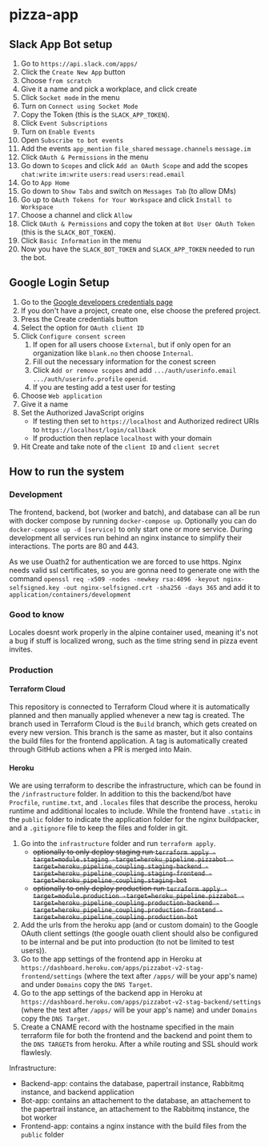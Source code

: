 # pizza-app

## Slack App Bot setup
1. Go to `https://api.slack.com/apps/`
2. Click the `Create New App` button
3. Choose `from scratch`
4. Give it a name and pick a workplace, and click create
5. Click `Socket mode` in the menu
6. Turn on `Connect using Socket Mode`
7. Copy the Token (this is the `SLACK_APP_TOKEN`).
8. Click `Event Subscriptions`
9. Turn on `Enable Events`
10. Open `Subscribe to bot events`
11. Add the events `app_mention` `file_shared` `message.channels` `message.im`
12. Click `OAuth & Permissions` in the menu
13. Go down to `Scopes` and click `Add an OAuth Scope` and add the scopes `chat:write` `im:write` `users:read` `users:read.email`
14. Go to `App Home`
15. Go down to `Show Tabs` and switch on `Messages Tab` (to allow DMs)
16. Go up to `OAuth Tokens for Your Workspace` and click `Install to Workspace`
17. Choose a channel and click `Allow`
18. Click `OAuth & Permissions` and copy the token at `Bot User OAuth Token` (this is the `SLACK_BOT_TOKEN`).
19. Click `Basic Information` in the menu
20. Now you have the `SLACK_BOT_TOKEN` and `SLACK_APP_TOKEN` needed to run the bot.

## Google Login Setup
1. Go to the [Google developers credentials page](https://console.developers.google.com/apis/credentials)
2. If you don't have a project, create one, else choose the prefered project.
3. Press the Create credentials button
4. Select the option for `OAuth client ID`
5. Click `Configure consent screen`
    1. If open for all users choose `External`, but if only open for an organization like `blank.no` then choose `Internal`.
    2. Fill out the necessary information for the conest screen
    3. Click `Add or remove scopes` and add `.../auth/userinfo.email`	`.../auth/userinfo.profile` `openid`.
    4. If you are testing add a test user for testing
6. Choose `Web application`
7. Give it a name 
8. Set the Authorized JavaScript origins 
    * If testing then set to `https://localhost` and Authorized redirect URIs to `https://localhost/login/callback`
    * If production then replace `localhost` with your domain
9. Hit Create and take note of the `client ID` and `client secret`

## How to run the system

### Development
The frontend, backend, bot (worker and batch), and database can all be run with docker compose by running `docker-compose up`. Optionally you can do `docker-compose up -d [service]` to only start one or more service. During development all services run behind an nginx instance to simplify their interactions. The ports are 80 and 443.

As we use Ouath2 for authentication we are forced to use https. Nginx needs valid ssl certificates, so you are gonna need to generate one with the command `openssl req -x509 -nodes -newkey rsa:4096 -keyout nginx-selfsigned.key -out nginx-selfsigned.crt -sha256 -days 365` and add it to `application/containers/development`

### Good to know
Locales doesnt work properly in the alpine container used, meaning it's not a bug if stuff is localized wrong, such as the time string send in pizza event invites.

### Production
#### Terraform Cloud
This repository is connected to Terraform Cloud where it is automatically planned and then manually applied whenever a new tag is created.
The branch used in Terraform Cloud is the `Build` branch, which gets created on every new version. This branch is the same as master, but it also contains the build files for the frontend application.
A tag is automatically created through GitHub actions when a PR is merged into Main.

#### Heroku
We are using terraform to describe the infrastructure, which can be found in the `/infrastructure` folder. In addition to this the backend/bot have `Procfile`, `runtime.txt`, and `.locales` files that describe the process, heroku runtime and additional locales to include. While the frontend have `.static` in the `public` folder to indicate the application folder for the nginx buildpacker, and a `.gitignore` file to keep the files and folder in git.

1. Go into the `infrastructure` folder and run `terraform apply`.
    *  ~~optionally to only deploy staging run `terraform apply -target=module.staging -target=heroku_pipeline.pizzabot -target=heroku_pipeline_coupling.staging-backend -target=heroku_pipeline_coupling.staging-frontend -target=heroku_pipeline_coupling.staging-bot`~~
    *  ~~optionally to only deploy production run `terraform apply -target=module.production -target=heroku_pipeline.pizzabot -target=heroku_pipeline_coupling.production-backend -target=heroku_pipeline_coupling.production-frontend -target=heroku_pipeline_coupling.production-bot`~~
2. Add the urls from the heroku app (and or custom domain) to the Google OAuth client settings (the google ouath client should also be configured to be internal and be put into production (to not be limited to test users)).
3. Go to the app settings of the frontend app in Heroku at `https://dashboard.heroku.com/apps/pizzabot-v2-stag-frontend/settings` (where the text after `/apps/` will be your app's name) and under `Domains` copy the `DNS Target`.
4. Go to the app settings of the backend app in Heroku at `https://dashboard.heroku.com/apps/pizzabot-v2-stag-backend/settings` (where the text after `/apps/` will be your app's name) and under `Domains` copy the `DNS Target`.
5. Create a CNAME record with the hostname specified in the main terraform file for both the frontend and the backend and point them to the `DNS TARGET`s from heroku. After a while routing and SSL should work flawlesly.

Infrastructure:
* Backend-app: contains the database, papertrail instance, Rabbitmq instance, and backend application  
* Bot-app: contains an attachement to the database, an attachement to the papertrail instance, an attachement to the Rabbitmq instance, the bot worker
* Frontend-app: contains a nginx instance with the build files from the `public` folder
